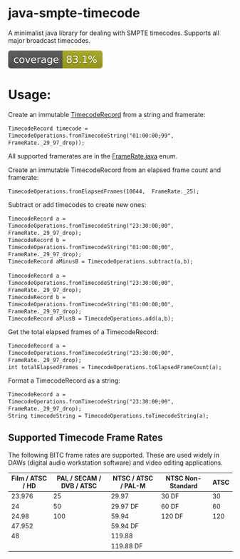 # java-smpte-timecode
A minimalist java library for dealing with SMPTE timecodes. Supports all major broadcast timecodes. 

![Coverage](.github/badges/jacoco.svg)


# Usage:

Create an immutable [TimecodeRecord](https://github.com/moormanm/java-smpte-timecode/blob/master/src/main/java/org/moormanity/smpte/timecode/TimecodeRecord.java) from a string and framerate:

```
TimecodeRecord timecode = TimecodeOperations.fromTimecodeString("01:00:00;99", FrameRate._29_97_drop));
```

All supported framerates are in the [FrameRate.java](https://github.com/moormanm/java-smpte-timecode/blob/master/src/main/java/org/moormanity/smpte/timecode/FrameRate.java) enum.

Create an immutable TimecodeRecord from an elapsed frame count and framerate:
```
TimecodeOperations.fromElapsedFrames(10044,  FrameRate._25);
```

Subtract or add timecodes to create new ones:
```
TimecodeRecord a =  TimecodeOperations.fromTimecodeString("23:30:00;00", FrameRate._29_97_drop);
TimecodeRecord b =  TimecodeOperations.fromTimecodeString("01:00:00;00", FrameRate._29_97_drop);
TimecodeRecord aMinusB = TimecodeOperations.subtract(a,b);
        
TimecodeRecord a =  TimecodeOperations.fromTimecodeString("23:30:00;00", FrameRate._29_97_drop);
TimecodeRecord b =  TimecodeOperations.fromTimecodeString("01:00:00;00", FrameRate._29_97_drop);
TimecodeRecord aPlusB = TimecodeOperations.add(a,b);
```

Get the total elapsed frames of a TimecodeRecord:
```
TimecodeRecord a =  TimecodeOperations.fromTimecodeString("23:30:00;00", FrameRate._29_97_drop);
int totalElapsedFrames = TimecodeOperations.toElapsedFrameCount(a);
```

Format a TimecodeRecord as a string:
```
TimecodeRecord a =  TimecodeOperations.fromTimecodeString("23:30:00;00", FrameRate._29_97_drop);
String timecodeString = TimecodeOperations.toTimecodeString(a);
```


## Supported Timecode Frame Rates

The following BITC frame rates are supported. These are used widely in DAWs (digital audio workstation software) and video editing applications.

| Film / ATSC / HD | PAL / SECAM / DVB / ATSC | NTSC / ATSC / PAL-M | NTSC Non-Standard | ATSC |
| ---------------- | ------------------------ | ------------------- | ----------------- | ---- |
| 23.976           | 25                       | 29.97               | 30 DF             | 30   |
| 24               | 50                       | 29.97 DF            | 60 DF             | 60   |
| 24.98            | 100                      | 59.94               | 120 DF            | 120  |
| 47.952           |                          | 59.94 DF            |                   |      |
| 48               |                          | 119.88              |                   |      |
|                  |                          | 119.88 DF           |                   |      |



